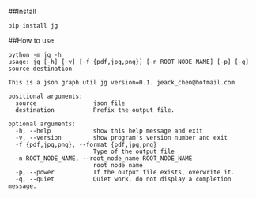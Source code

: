 ##Install

    pip install jg

##How to use

    python -m jg -h
    usage: jg [-h] [-v] [-f {pdf,jpg,png}] [-n ROOT_NODE_NAME] [-p] [-q] source destination
    
    This is a json graph util jg version=0.1. jeack_chen@hotmail.com
    
    positional arguments:
      source                json file
      destination           Prefix the output file.
    
    optional arguments:
      -h, --help            show this help message and exit
      -v, --version         show program's version number and exit
      -f {pdf,jpg,png}, --format {pdf,jpg,png}
                            Type of the output file
      -n ROOT_NODE_NAME, --root_node_name ROOT_NODE_NAME
                            root node name
      -p, --power           If the output file exists, overwrite it.
      -q, --quiet           Quiet work, do not display a completion message.

